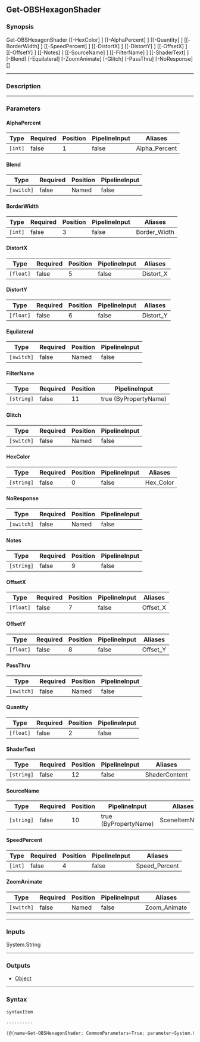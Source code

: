 Get-OBSHexagonShader
--------------------

### Synopsis

Get-OBSHexagonShader [[-HexColor] <string>] [[-AlphaPercent] <int>] [[-Quantity] <float>] [[-BorderWidth] <int>] [[-SpeedPercent] <int>] [[-DistortX] <float>] [[-DistortY] <float>] [[-OffsetX] <float>] [[-OffsetY] <float>] [[-Notes] <string>] [[-SourceName] <string>] [[-FilterName] <string>] [[-ShaderText] <string>] [-Blend] [-Equilateral] [-ZoomAnimate] [-Glitch] [-PassThru] [-NoResponse] [<CommonParameters>]

---

### Description

---

### Parameters
#### **AlphaPercent**

|Type   |Required|Position|PipelineInput|Aliases      |
|-------|--------|--------|-------------|-------------|
|`[int]`|false   |1       |false        |Alpha_Percent|

#### **Blend**

|Type      |Required|Position|PipelineInput|
|----------|--------|--------|-------------|
|`[switch]`|false   |Named   |false        |

#### **BorderWidth**

|Type   |Required|Position|PipelineInput|Aliases     |
|-------|--------|--------|-------------|------------|
|`[int]`|false   |3       |false        |Border_Width|

#### **DistortX**

|Type     |Required|Position|PipelineInput|Aliases  |
|---------|--------|--------|-------------|---------|
|`[float]`|false   |5       |false        |Distort_X|

#### **DistortY**

|Type     |Required|Position|PipelineInput|Aliases  |
|---------|--------|--------|-------------|---------|
|`[float]`|false   |6       |false        |Distort_Y|

#### **Equilateral**

|Type      |Required|Position|PipelineInput|
|----------|--------|--------|-------------|
|`[switch]`|false   |Named   |false        |

#### **FilterName**

|Type      |Required|Position|PipelineInput        |
|----------|--------|--------|---------------------|
|`[string]`|false   |11      |true (ByPropertyName)|

#### **Glitch**

|Type      |Required|Position|PipelineInput|
|----------|--------|--------|-------------|
|`[switch]`|false   |Named   |false        |

#### **HexColor**

|Type      |Required|Position|PipelineInput|Aliases  |
|----------|--------|--------|-------------|---------|
|`[string]`|false   |0       |false        |Hex_Color|

#### **NoResponse**

|Type      |Required|Position|PipelineInput|
|----------|--------|--------|-------------|
|`[switch]`|false   |Named   |false        |

#### **Notes**

|Type      |Required|Position|PipelineInput|
|----------|--------|--------|-------------|
|`[string]`|false   |9       |false        |

#### **OffsetX**

|Type     |Required|Position|PipelineInput|Aliases |
|---------|--------|--------|-------------|--------|
|`[float]`|false   |7       |false        |Offset_X|

#### **OffsetY**

|Type     |Required|Position|PipelineInput|Aliases |
|---------|--------|--------|-------------|--------|
|`[float]`|false   |8       |false        |Offset_Y|

#### **PassThru**

|Type      |Required|Position|PipelineInput|
|----------|--------|--------|-------------|
|`[switch]`|false   |Named   |false        |

#### **Quantity**

|Type     |Required|Position|PipelineInput|
|---------|--------|--------|-------------|
|`[float]`|false   |2       |false        |

#### **ShaderText**

|Type      |Required|Position|PipelineInput|Aliases      |
|----------|--------|--------|-------------|-------------|
|`[string]`|false   |12      |false        |ShaderContent|

#### **SourceName**

|Type      |Required|Position|PipelineInput        |Aliases      |
|----------|--------|--------|---------------------|-------------|
|`[string]`|false   |10      |true (ByPropertyName)|SceneItemName|

#### **SpeedPercent**

|Type   |Required|Position|PipelineInput|Aliases      |
|-------|--------|--------|-------------|-------------|
|`[int]`|false   |4       |false        |Speed_Percent|

#### **ZoomAnimate**

|Type      |Required|Position|PipelineInput|Aliases     |
|----------|--------|--------|-------------|------------|
|`[switch]`|false   |Named   |false        |Zoom_Animate|

---

### Inputs
System.String

---

### Outputs
* [Object](https://learn.microsoft.com/en-us/dotnet/api/System.Object)

---

### Syntax
```PowerShell
syntaxItem
```
```PowerShell
----------
```
```PowerShell
{@{name=Get-OBSHexagonShader; CommonParameters=True; parameter=System.Object[]}}
```
